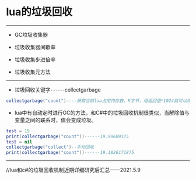 # lua的垃圾回收

---

- GC垃圾收集器

- 垃圾收集器间歇率

- 垃圾收集步进倍率

- 垃圾收集元方法

---

- 垃圾回收关键字------collectgarbage

```lua
collectgarbage("count")----获取当前lua占用内存数，K字节，用返回值*1024就可以得到具体的内存占用字节
```

- lua中有自动定时进行GC的方法，和C#中的垃圾回收机制很类似，当解除值与变量之间的联系时，值会变成垃圾。

```lua
test = 15
print(collectgarbage("count"))------19.99609375
test = nil
collectgarbage("collect")--手动回收
print(collectgarbage("count"))------19.1826171875
```

---

//lua和c#的垃圾回收机制近期详细研究后汇总——2021.5.9
